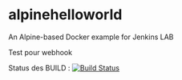 # alpinehelloworld
An Alpine-based Docker example for Jenkins LAB

Test pour webhook

Status des BUILD : [![Build Status](http://192.168.56.12:8080/job/alpinehelloworld/badge/icon)](http://192.168.56.12:8080/job/alpinehelloworld/)
